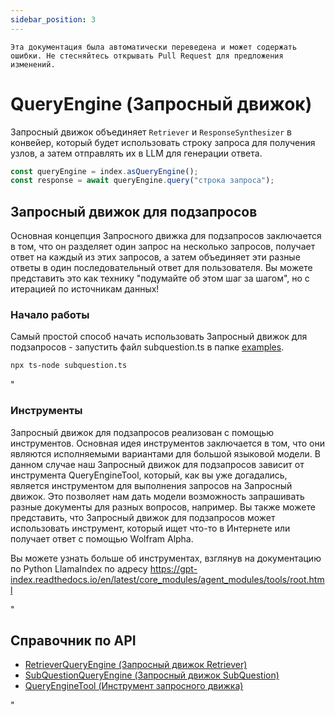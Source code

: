 ```yaml
---
sidebar_position: 3
---
```


`Эта документация была автоматически переведена и может содержать ошибки. Не стесняйтесь открывать Pull Request для предложения изменений.`

# QueryEngine (Запросный движок)

Запросный движок объединяет `Retriever` и `ResponseSynthesizer` в конвейер, который будет использовать строку запроса для получения узлов, а затем отправлять их в LLM для генерации ответа.

```typescript
const queryEngine = index.asQueryEngine();
const response = await queryEngine.query("строка запроса");
```

## Запросный движок для подзапросов

Основная концепция Запросного движка для подзапросов заключается в том, что он разделяет один запрос на несколько запросов, получает ответ на каждый из этих запросов, а затем объединяет эти разные ответы в один последовательный ответ для пользователя. Вы можете представить это как технику "подумайте об этом шаг за шагом", но с итерацией по источникам данных!

### Начало работы

Самый простой способ начать использовать Запросный движок для подзапросов - запустить файл subquestion.ts в папке [examples](https://github.com/run-llama/LlamaIndexTS/blob/main/examples/subquestion.ts).

```bash
npx ts-node subquestion.ts
```

"

### Инструменты

Запросный движок для подзапросов реализован с помощью инструментов. Основная идея инструментов заключается в том, что они являются исполняемыми вариантами для большой языковой модели. В данном случае наш Запросный движок для подзапросов зависит от инструмента QueryEngineTool, который, как вы уже догадались, является инструментом для выполнения запросов на Запросный движок. Это позволяет нам дать модели возможность запрашивать разные документы для разных вопросов, например. Вы также можете представить, что Запросный движок для подзапросов может использовать инструмент, который ищет что-то в Интернете или получает ответ с помощью Wolfram Alpha.

Вы можете узнать больше об инструментах, взглянув на документацию по Python LlamaIndex по адресу https://gpt-index.readthedocs.io/en/latest/core_modules/agent_modules/tools/root.html

"

## Справочник по API

- [RetrieverQueryEngine (Запросный движок Retriever)](../../api/classes/RetrieverQueryEngine.md)
- [SubQuestionQueryEngine (Запросный движок SubQuestion)](../../api/classes/SubQuestionQueryEngine.md)
- [QueryEngineTool (Инструмент запросного движка)](../../api/interfaces/QueryEngineTool.md)

"
